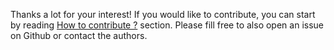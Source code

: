 Thanks a lot for your interest! If you would like to contribute, you can start by reading [How to contribute ?](./docs/how_to_contribute.md) section. Please fill free to also open an issue on Github or contact the authors.